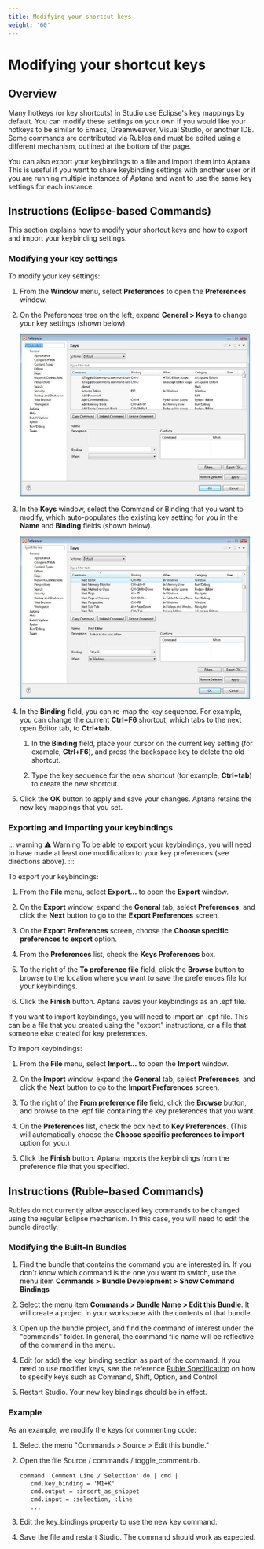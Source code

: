 ```yaml
---
title: Modifying your shortcut keys
weight: '60'
---
```


# Modifying your shortcut keys

## Overview

Many hotkeys (or key shortcuts) in Studio use Eclipse's key mappings by default. You can modify these settings on your own if you would like your hotkeys to be similar to Emacs, Dreamweaver, Visual Studio, or another IDE. Some commands are contributed via Rubles and must be edited using a different mechanism, outlined at the bottom of the page.

You can also export your keybindings to a file and import them into Aptana. This is useful if you want to share keybinding settings with another user or if you are running multiple instances of Aptana and want to use the same key settings for each instance.

## Instructions (Eclipse-based Commands)

This section explains how to modify your shortcut keys and how to export and import your keybinding settings.

### Modifying your key settings

To modify your key settings:

1. From the **Window** menu, select **Preferences** to open the **Preferences** window.

2. On the Preferences tree on the left, expand **General > Keys** to change your key settings (shown below):

    ![Key_window_3](./Key_window_3.jpg)
3. In the **Keys** window, select the Command or Binding that you want to modify, which auto-populates the existing key setting for you in the **Name** and **Binding** fields (shown below).

    ![Keys_2](./Keys_2.jpg)
4. In the **Binding** field, you can re-map the key sequence. For example, you can change the current **Ctrl+F6** shortcut, which tabs to the next open Editor tab, to **Ctrl+tab**.

    1. In the **Binding** field, place your cursor on the current key setting (for example, **Ctrl+F6**), and press the backspace key to delete the old shortcut.

    2. Type the key sequence for the new shortcut (for example, **Ctrl+tab**) to create the new shortcut.

5. Click the **OK** button to apply and save your changes.
    Aptana retains the new key mappings that you set.

### Exporting and importing your keybindings

::: warning ⚠️ Warning
To be able to export your keybindings, you will need to have made at least one modification to your key preferences (see directions above).
:::

To export your keybindings:

1. From the **File** menu, select **Export...** to open the **Export** window.

2. On the **Export** window, expand the **General** tab, select **Preferences**, and click the **Next** button to go to the **Export Preferences** screen.

3. On the **Export Preferences** screen, choose the **Choose specific preferences to export** option.

4. From the **Preferences** list, check the **Keys Preferences** box.

5. To the right of the **To preference file** field, click the **Browse** button to browse to the location where you want to save the preferences file for your keybindings.

6. Click the **Finish** button.
    Aptana saves your keybindings as an .epf file.

If you want to import keybindings, you will need to import an .epf file. This can be a file that you created using the "export" instructions, or a file that someone else created for key preferences.

To import keybindings:

1. From the **File** menu, select **Import...** to open the **Import** window.

2. On the **Import** window, expand the **General** tab, select **Preferences**, and click the **Next** button to go to the **Import Preferences** screen.

3. To the right of the **From preference file** field, click the **Browse** button, and browse to the .epf file containing the key preferences that you want.

4. On the **Preferences** list, check the box next to **Key Preferences**. (This will automatically choose the **Choose specific preferences to import** option for you.)

5. Click the **Finish** button.
    Aptana imports the keybindings from the preference file that you specified.

## Instructions (Ruble-based Commands)

Rubles do not currently allow associated key commands to be changed using the regular Eclipse mechanism. In this case, you will need to edit the bundle directly.

### Modifying the Built-In Bundles

1. Find the bundle that contains the command you are interested in. If you don't know which command is the one you want to switch, use the menu item **Commands > Bundle Development > Show Command Bindings**

2. Select the menu item **Commands > Bundle Name > Edit this Bundle**. It will create a project in your workspace with the contents of that bundle.

3. Open up the bundle project, and find the command of interest under the "commands" folder. In general, the command file name will be reflective of the command in the menu.

4. Edit (or add) the key\_binding section as part of the command. If you need to use modifier keys, see the reference [Ruble Specification](/guide/Axway_Appcelerator_Studio/Axway_Appcelerator_Studio_Guide/Customizing_Studio/Rubles/Ruble_Specification/) on how to specify keys such as Command, Shift, Option, and Control.

5. Restart Studio. Your new key bindings should be in effect.

### Example

As an example, we modify the keys for commenting code:

1. Select the menu "Commands > Source > Edit this bundle."

2. Open the file Source / commands / toggle\_comment.rb.

    ```
    command 'Comment Line / Selection' do | cmd |
       cmd.key_binding = 'M1+K'
       cmd.output = :insert_as_snippet
       cmd.input = :selection, :line
       ...
    ```

3. Edit the key\_bindings property to use the new key command.

4. Save the file and restart Studio. The command should work as expected.
